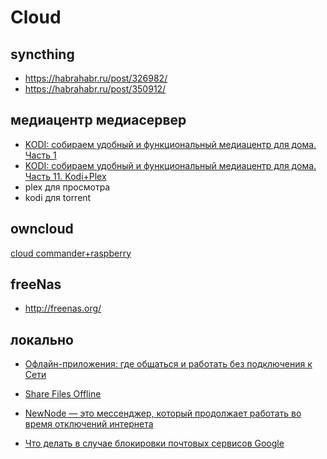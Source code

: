 # Cloud

## syncthing

 * https://habrahabr.ru/post/326982/
 * https://habrahabr.ru/post/350912/


## медиацентр медиасервер

 * [KODI: собираем удобный и функциональный медиацентр для дома. Часть 1](https://habr.com/ru/post/548640/)
 * [KODI: собираем удобный и функциональный медиацентр для дома. Часть 11. Kodi+Plex](https://habr.com/ru/post/599579/)
  * plex для просмотра
  * kodi для torrent

## owncloud

[cloud commander+raspberry](https://habr.com/post/352494/)

## freeNas

 * http://freenas.org/

## локально

 * [Офлайн-приложения: где общаться и работать без подключения к Сети](https://trends.rbc.ru/trends/industry/621b9b1d9a7947043c6b370d)
 * [Share Files Offline](https://www.feem.io/)
 * [NewNode — это мессенджер, который продолжает работать во время отключений интернета](https://play.google.com/store/apps/details?id=com.newnode.messenger&hl=ru&gl=US&pli=1)

 * [Что делать в случае блокировки почтовых сервисов Google](https://trends.rbc.ru/trends/industry/621f62569a7947837e4be55f)